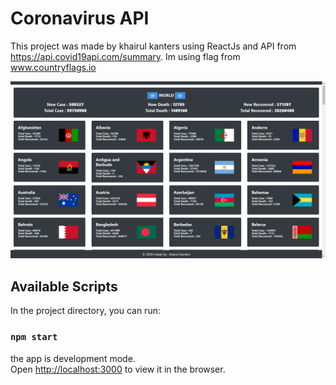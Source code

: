 # Coronavirus API

This project was made by khairul kanters using ReactJs and API from https://api.covid19api.com/summary.
Im using flag from www.countryflags.io

![ui screenshot](https://raw.githubusercontent.com/khakans/coronavirus-api/master/UI%20Screenshot.png)

## Available Scripts

In the project directory, you can run:

### `npm start`

the app is development mode.\
Open [http://localhost:3000](http://localhost:3000) to view it in the browser.
